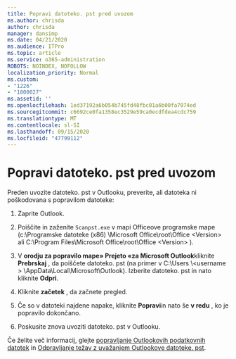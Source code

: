 ```yaml
---
title: Popravi datoteko. pst pred uvozom
ms.author: chrisda
author: chrisda
manager: dansimp
ms.date: 04/21/2020
ms.audience: ITPro
ms.topic: article
ms.service: o365-administration
ROBOTS: NOINDEX, NOFOLLOW
localization_priority: Normal
ms.custom:
- "1226"
- "1800027"
ms.assetid: ''
ms.openlocfilehash: 1ed37192a6b054b745fd48fbc01a6b00fa7074ed
ms.sourcegitcommit: c6692ce0fa1358ec3529e59ca0ecdfdea4cdc759
ms.translationtype: MT
ms.contentlocale: sl-SI
ms.lasthandoff: 09/15/2020
ms.locfileid: "47799112"
---
```

# <a name="repair-pst-file-before-importing"></a>Popravi datoteko. pst pred uvozom

Preden uvozite datoteko. pst v Outlooku, preverite, ali datoteka ni poškodovana s popravilom datoteke:

1. Zaprite Outlook.

2. Poiščite in zaženite `Scanpst.exe` v mapi Officeove programske mape (c:\Programske datoteke (x86) \Microsoft Office\root\Office \<Version\> ali C:\Program Files\Microsoft Office\root\Office \<Version\> ).

3. V **orodju za popravilo mape» Prejeto «za Microsoft Outlook**kliknite **Prebrskaj** , da poiščete datoteko. pst (na primer v C:\Users \\<username \> \AppData\Local\Microsoft\Outlook). Izberite datoteko. pst in nato kliknite **Odpri**.

4. Kliknite **začetek** , da začnete pregled.

5. Če so v datoteki najdene napake, kliknite **Popravi**in nato še **v redu** , ko je popravilo dokončano.

6. Poskusite znova uvoziti datoteko. pst v Outlooku.

Če želite več informacij, glejte [popravljanje Outlookovih podatkovnih datotek](https://support.office.com/article/25663bc3-11ec-4412-86c4-60458afc5253) in [Odpravljanje težav z uvažanjem Outlookove datoteke. pst](https://support.office.com/article/2d2e50dc-5c36-4ab2-ab50-f1be733b3d6e).
